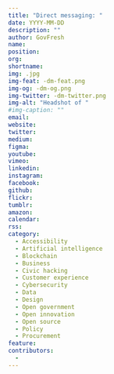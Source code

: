 ```yaml
---
title: "Direct messaging: "
date: YYYY-MM-DD
description: ""
author: GovFresh
name: 
position: 
org: 
shortname: 
img: .jpg
img-feat: -dm-feat.png
img-og: -dm-og.png
img-twitter: -dm-twitter.png
img-alt: "Headshot of "
#img-caption: ""
email: 
website: 
twitter: 
medium: 
figma: 
youtube: 
vimeo: 
linkedin: 
instagram: 
facebook: 
github: 
flickr: 
tumblr: 
amazon: 
calendar: 
rss: 
category:
  - Accessibility
  - Artificial intelligence
  - Blockchain
  - Business
  - Civic hacking
  - Customer experience
  - Cybersecurity
  - Data
  - Design
  - Open government
  - Open innovation
  - Open source
  - Policy
  - Procurement
feature: 
contributors:
  - 
---
```


